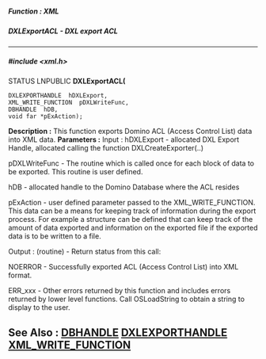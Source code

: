 ##### Function : XML
##### DXLExportACL - DXL export ACL
---
##### #include <xml.h>
STATUS LNPUBLIC **DXLExportACL(**

	DXLEXPORTHANDLE  hDXLExport,
	XML_WRITE_FUNCTION  pDXLWriteFunc,
	DBHANDLE  hDB,
	void far *pExAction);
**Description :**
This function exports Domino ACL (Access Control List) data into XML data.
**Parameters :**
Input :
hDXLExport  -  allocated DXL Export Handle, allocated calling the function DXLCreateExporter(..)

pDXLWriteFunc  -  The routine which is called once for each block of data to be exported.  This routine is user defined.

hDB  -  allocated handle to the Domino Database where the ACL resides

pExAction  -  user defined parameter passed to the XML_WRITE_FUNCTION.  This data can be a means for keeping track of information during the export process.  For example a structure can be defined that can keep track of the amount of data exported and information on the exported file if the exported data is to be written to a file.

Output :
(routine)  -  Return status from this call: 

NOERROR - Successfully exported ACL (Access Control List) into XML format.

ERR_xxx - Other errors returned by this function and includes errors returned by lower level functions. Call OSLoadString to obtain a string to display to the user.


**See Also :**
[DBHANDLE](D:/md_files/DBHANDLE.md)
[DXLEXPORTHANDLE](D:/md_files/DXLEXPORTHANDLE.md)
[XML_WRITE_FUNCTION](D:/md_files/XML_WRITE_FUNCTION.md)
---
